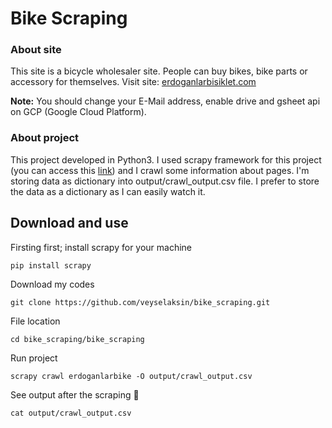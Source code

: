 # Bike Scraping

### About site
This site is a bicycle wholesaler site. People can buy bikes, bike parts or accessory for themselves.
Visit site: [erdoganlarbisiklet.com](https://www.erdoganlarbisiklet.com/)

**Note:** You should change your E-Mail address, enable drive and gsheet api on GCP (Google Cloud Platform).

### About project
This project developed in Python3.
I used scrapy framework for this project (you can access this [link](https://scrapy.org/)) and I crawl some information about pages. I'm storing data as dictionary into output/crawl_output.csv file. I prefer to store the data as a dictionary as I can easily watch it.

## Download and use
Firsting first;
install scrapy for your machine
```
pip install scrapy
```
Download my codes
```
git clone https://github.com/veyselaksin/bike_scraping.git
```
File location
```
cd bike_scraping/bike_scraping
```
Run project
```
scrapy crawl erdoganlarbike -O output/crawl_output.csv
```
See output after the scraping 🚡
```
cat output/crawl_output.csv
```
